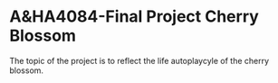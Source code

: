 # A&HA4084-Final Project Cherry Blossom

The topic of the project is to reflect the life autoplaycyle of the cherry blossom.
